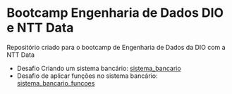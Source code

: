 # Bootcamp Engenharia de Dados DIO e NTT Data
Repositório criado para o bootcamp de Engenharia de Dados da DIO com a NTT Data

- Desafio Criando um sistema bancário: [sistema_bancario](https://github.com/laismeuchi/bootcamp-dio-eng-dados/blob/main/sistema_bancario.py)
- Desafio de aplicar funções no sistema bancário: [sistema_bancario_funcoes](https://github.com/laismeuchi/bootcamp-dio-eng-dados/blob/main/sistema_bancario_funcoes.py)

